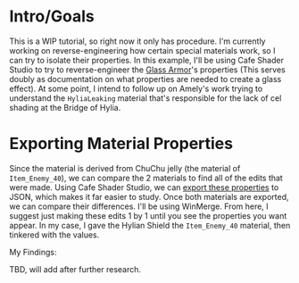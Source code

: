 # Intro/Goals 
  
This is a WIP tutorial, so right now it only has procedure. I'm currently working on reverse-engineering how certain special materials work, so I can try to isolate
their properties. In this example, I'll be using Cafe Shader Studio to try to reverse-engineer the [Glass Armor](https://cdn.discordapp.com/attachments/754471358553129082/884300538425000007/GlassArmor.bnp)'s properties
(This serves doubly as documentation on what properties are needed to create a glass effect). At some point, I intend to follow up on Amely's work trying to understand
the `HyliaLeaking` material that's responsible for the lack of cel shading at the Bridge of Hylia.  
  
# Exporting Material Properties
  
Since the material is derived from ChuChu jelly (the material of `Item_Enemy_40`), we can compare the 2 materials to find all of the edits that were made. Using Cafe 
Shader Studio, we can [export these 
properties](https://media.discordapp.net/attachments/754471358553129082/884794976888848444/2021-09-07_09_38_51-Cafe_Shader_Studio__OpenGL_Version__3.2.0_NVIDIA_461.72.png) to JSON, which makes it far easier to study. Once both materials are
exported, we can compare their differences. I'll be using WinMerge. From here, I suggest just making these edits 1 by 1 until you see the properties you want appear.
In my case, I gave the Hylian Shield the `Item_Enemy_40` material, then tinkered with the values.  
  
My Findings:

TBD, will add after further research.
